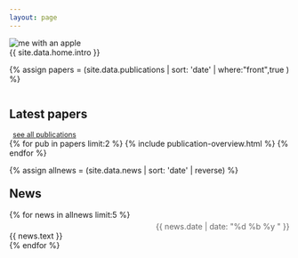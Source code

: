 ```yaml
---
layout: page
---
```

<div class="row">
<div class="col-sm-4">
  <img src="{{ site.data.home.photo }}" alt="me with an apple" />
</div>
<div class="col-sm-8">
    {{ site.data.home.intro }}
</div>
</div>



{% assign papers = (site.data.publications | sort: 'date' | where:"front",true ) %}
<div class="row">
  <div class="col-sm-12">
    <h2 style="margin-top:2em;">Latest papers</h2>
    <a style="font-size:90%;display:inline-block;margin-left:0.5em;" href="/publications/">see all publications</a>
  </div>
</div>
{% for pub in papers limit:2 %}
  {% include publication-overview.html %}
{% endfor %}



{% assign allnews = (site.data.news  | sort: 'date' | reverse) %}
<div class="row">
  <div class="col-sm-12">
    <h2 style="margin-top:1em;">News</h2>
  </div>
</div>
{% for news in allnews limit:5 %}
  <div class="row news" style="margin-top:0.25em;">
    <div class="col-md-2 col-sm-2 col-xs-12 news-date" style="color:#666;text-align:right;">
    {{ news.date | date: "%d %b %y " }}</div>
    <div class="col-md-10 col-sm-10 col-xs-12 news-content">
    {{ news.text }}</div>
  </div>
{% endfor %}
